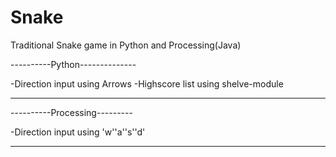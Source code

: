 # Snake
Traditional Snake game in Python and Processing(Java)

----------Python--------------

-Direction input using Arrows
-Highscore list using shelve-module

-----------------------------

----------Processing---------

-Direction input using 'w''a''s''d'

-----------------------------
